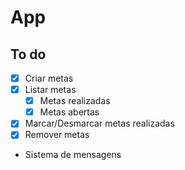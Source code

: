 # App

## To do

- [x] Criar metas
- [x] Listar metas
  - [x] Metas realizadas
  - [x] Metas abertas
- [x] Marcar/Desmarcar metas realizadas
- [x] Remover metas
- Sistema de mensagens

